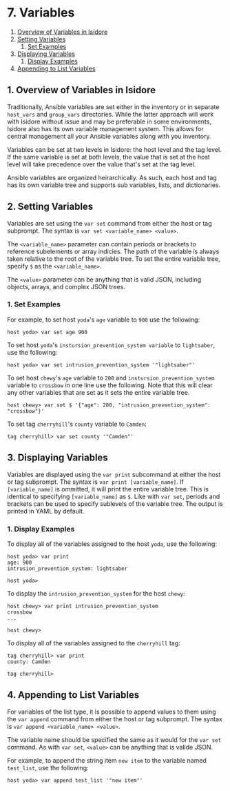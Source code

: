 # 7. Variables

1. [Overview of Variables in Isidore](#1-overview-of-variables-in-isidore)
2. [Setting Variables](#2-setting-variables)
   1. [Set Examples](#1-set-examples)
3. [Displaying Variables](#3-displaying-variables)
   1. [Display Examples](#1-display-examples)
4. [Appending to List Variables](#4-appending-to-list-variables)

## 1. Overview of Variables in Isidore

Traditionally, Ansible variables are set either in the inventory or in separate
`host_vars` and `group_vars` directories. While the latter approach will work
with Isidore without issue and may be preferable in some environments, Isidore
also has its own variable management system. This allows for central management
all your Ansible variables along with you inventory.

Variables can be set at two levels in Isidore: the host level and the tag
level. If the same variable is set at both levels, the value that is set at the
host level will take precedence over the value that's set at the tag level.

Ansible variables are organized heirarchically. As such, each host and tag has
its own variable tree and supports sub variables, lists, and dictionaries.

## 2. Setting Variables

Variables are set using the `var set` command from either the host or tag
subprompt. The syntax is `var set <variable_name> <value>`.

The `<variable_name>` parameter can contain periods or brackets to reference
subelements or array indicies. The path of the variable is always taken
relative to the root of the variable tree. To set the entire variable tree,
specify `$` as the `<variable_name>`.

The `<value>` parameter can be anything that is valid JSON, including objects,
arrays, and complex JSON trees.

### 1. Set Examples

For example, to set host `yoda`'s `age` variable to `900` use the following:

    host yoda> var set age 900

To set host `yoda`'s `instursion_prevention_system variable` to `lightsaber`,
use the following:

    host yoda> var set intrusion_prevention_system '"lightsaber"'

To set host `chewy`'s `age` variable to `200` and `instursion_prevention_system`
variable to `crossbow` in one line use the following. Note that this will clear
any other variables that are set as it sets the entire variable tree.

    host chewy> var set $ '{"age": 200, "intrusion_prevention_system": "crossbow"}'

To set tag `cherryhill`'s `county` variable to `Camden`:

    tag cherryhill> var set county '"Camden"'

## 3. Displaying Variables

Variables are displayed using the `var print` subcommand at either the host or
tag subprompt. The syntax is `var print [variable_name]`. If `[variable_name]`
is ommitted, it will print the entire variable tree. This is identical to
specifying `[variable_name]` as `$`. Like with `var set`, periods and brackets
can be used to specify sublevels of the variable tree. The output is printed in
YAML by default.

### 1. Display Examples

To display all of the variables assigned to the host `yoda`, use the following:

    host yoda> var print
    age: 900
    intrusion_prevention_system: lightsaber
    
    host yoda>

To display the `intrusion_prevention_system` for the host `chewy`:

    host chewy> var print intrusion_prevention_system
    crossbow
    ...
    
    host chewy>

To display all of the variables assigned to the `cherryhill` tag:

    tag cherryhill> var print
    county: Camden
    
    tag cherryhill>

## 4. Appending to List Variables

For variables of the list type, it is possible to append values to them using
the `var append` command from either the host or tag subprompt. The syntax is
`var append <variable_name> <value>`.

The variable name should be specified the same as it would for the `var set`
command. As with `var set`, `<value>` can be anything that is valide JSON.

For example, to append the string item `new item` to the variable named
`test_list`, use the following:

    host yoda> var append test_list '"new item"'

